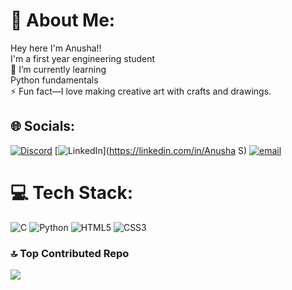 # 💫 About Me:
Hey here I'm Anusha!!<br>I'm a first year engineering student <br>🌱 I’m currently learning <br>Python fundamentals<br>⚡ Fun fact—I love making creative art with crafts and drawings.


## 🌐 Socials:
[![Discord](https://img.shields.io/badge/Discord-%237289DA.svg?logo=discord&logoColor=white)](https://discord.gg/anyareddy._45450) [![LinkedIn](https://img.shields.io/badge/LinkedIn-%230077B5.svg?logo=linkedin&logoColor=white)](https://linkedin.com/in/Anusha S) [![email](https://img.shields.io/badge/Email-D14836?logo=gmail&logoColor=white)](mailto:17anushareddy@gmail.com) 

# 💻 Tech Stack:
![C](https://img.shields.io/badge/c-%2300599C.svg?style=for-the-badge&logo=c&logoColor=white) ![Python](https://img.shields.io/badge/python-3670A0?style=for-the-badge&logo=python&logoColor=ffdd54) ![HTML5](https://img.shields.io/badge/html5-%23E34F26.svg?style=for-the-badge&logo=html5&logoColor=white) ![CSS3](https://img.shields.io/badge/css3-%231572B6.svg?style=for-the-badge&logo=css3&logoColor=white)

### 🔝 Top Contributed Repo
![](https://github-contributor-stats.vercel.app/api?username=Anureddy7956&limit=5&theme=highcontrast&combine_all_yearly_contributions=true)

<!-- Proudly created with GPRM ( https://gprm.itsvg.in ) -->

